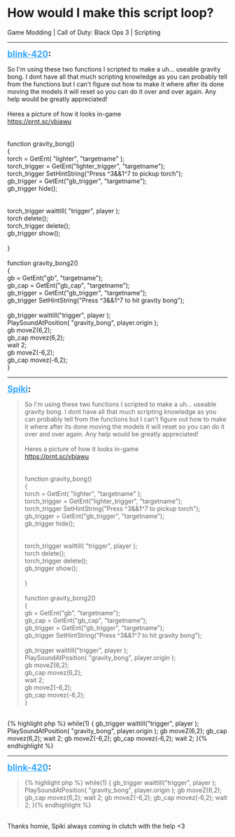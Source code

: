# How would I make this script loop?
Game Modding | Call of Duty: Black Ops 3 | Scripting

---
<strong style="font-size: 1.4em;"><span style="text-decoration: underline;text-decoration-color: #34a7f9;"><span style="color:#34a7f9;">blink-420</span></span>:</strong>

<p>So I&#39;m using these two functions I scripted to make a uh... useable gravity bong. I dont have all that much scripting knowledge as you can probably tell from the functions but I can&#39;t figure out how to make it where after its done moving the models it will reset so you can do it over and over again. Any help would be greatly appreciated!<br /><br />Heres a picture of how it looks in-game<br /><a href="https://prnt.sc/vbiawu">https://prnt.sc/vbiawu</a><br /><br /><br />function gravity_bong()<br />{<br />    torch = GetEnt( &quot;lighter&quot;, &quot;targetname&quot; );<br />    torch_trigger = GetEnt(&quot;lighter_trigger&quot;, &quot;targetname&quot;);<br />    torch_trigger SetHintString(&quot;Press ^3&amp;&amp;1^7 to pickup torch&quot;);<br />    gb_trigger = GetEnt(&quot;gb_trigger&quot;, &quot;targetname&quot;);<br />    gb_trigger hide();<br /><br /><br />    torch_trigger waittill( &quot;trigger&quot;, player );<br />    torch delete();<br />    torch_trigger delete();<br />    gb_trigger show();<br /><br />}<br /><br />function gravity_bong2()<br />{<br />    gb = GetEnt(&quot;gb&quot;, &quot;targetname&quot;);<br />    gb_cap = GetEnt(&quot;gb_cap&quot;, &quot;targetname&quot;);<br />    gb_trigger = GetEnt(&quot;gb_trigger&quot;, &quot;targetname&quot;);<br />    gb_trigger SetHintString(&quot;Press ^3&amp;&amp;1^7 to hit gravity bong&quot;);<br /><br />    gb_trigger waittill(&quot;trigger&quot;, player );<br />    PlaySoundAtPosition( &quot;gravity_bong&quot;, player.origin );<br />    gb moveZ(6,2);<br />    gb_cap movez(6,2);<br />    wait 2;<br />    gb moveZ(-6,2);<br />    gb_cap movez(-6,2);<br />}</p>

---
<strong style="font-size: 1.4em;"><span style="text-decoration: underline;text-decoration-color: #34a7f9;"><span style="color:#34a7f9;">Spiki</span></span>:</strong>

<p><blockquote>So I&#39;m using these two functions I scripted to make a uh... useable gravity bong. I dont have all that much scripting knowledge as you can probably tell from the functions but I can&#39;t figure out how to make it where after its done moving the models it will reset so you can do it over and over again. Any help would be greatly appreciated!<br /><br />Heres a picture of how it looks in-game<br /><a href="https://prnt.sc/vbiawu">https://prnt.sc/vbiawu</a><br /><br /><br />function gravity_bong()<br />{<br />    torch = GetEnt( &quot;lighter&quot;, &quot;targetname&quot; );<br />    torch_trigger = GetEnt(&quot;lighter_trigger&quot;, &quot;targetname&quot;);<br />    torch_trigger SetHintString(&quot;Press ^3&amp;&amp;1^7 to pickup torch&quot;);<br />    gb_trigger = GetEnt(&quot;gb_trigger&quot;, &quot;targetname&quot;);<br />    gb_trigger hide();<br /><br /><br />    torch_trigger waittill( &quot;trigger&quot;, player );<br />    torch delete();<br />    torch_trigger delete();<br />    gb_trigger show();<br /><br />}<br /><br />function gravity_bong2()<br />{<br />    gb = GetEnt(&quot;gb&quot;, &quot;targetname&quot;);<br />    gb_cap = GetEnt(&quot;gb_cap&quot;, &quot;targetname&quot;);<br />    gb_trigger = GetEnt(&quot;gb_trigger&quot;, &quot;targetname&quot;);<br />    gb_trigger SetHintString(&quot;Press ^3&amp;&amp;1^7 to hit gravity bong&quot;);<br /><br />    gb_trigger waittill(&quot;trigger&quot;, player );<br />    PlaySoundAtPosition( &quot;gravity_bong&quot;, player.origin );<br />    gb moveZ(6,2);<br />    gb_cap movez(6,2);<br />    wait 2;<br />    gb moveZ(-6,2);<br />    gb_cap movez(-6,2);<br />}<br /></blockquote><br />{% highlight php %}
while(1)
    {
    gb_trigger waittill("trigger", player );
    PlaySoundAtPosition( "gravity_bong", player.origin );
    gb moveZ(6,2);
    gb_cap movez(6,2);
    wait 2;
    gb moveZ(-6,2);
    gb_cap movez(-6,2);
    wait 2;
    }{% endhighlight %}
</p>

---
<strong style="font-size: 1.4em;"><span style="text-decoration: underline;text-decoration-color: #34a7f9;"><span style="color:#34a7f9;">blink-420</span></span>:</strong>

<p><blockquote>{% highlight php %}
while(1)
    {
    gb_trigger waittill("trigger", player );
    PlaySoundAtPosition( "gravity_bong", player.origin );
    gb moveZ(6,2);
    gb_cap movez(6,2);
    wait 2;
    gb moveZ(-6,2);
    gb_cap movez(-6,2);
    wait 2;
    }{% endhighlight %}
</blockquote><br />Thanks homie, Spiki always coming in clutch with the help &lt;3</p>
